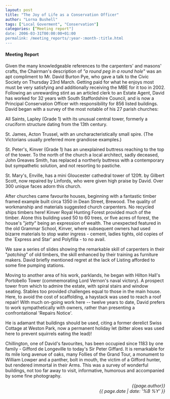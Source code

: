```yaml
---
layout: post
title: "The Joy of Life as a Conservation Officer"
author: "Lorna Bushell"
tags: ["Local Goverment", "Conservation"]
categories: [“Meeting report"]
date: 2006-03-31T00:00:00+01:00
permalink: /meeting_reports/:year-:month-:title.html
---
```

#### Meeting Report ####

Given the many knowledgeable references to the carpenters' and masons' crafts, the Chairman's description of *"a round peg in a round hole*" was an apt compliment to Mr. David Burton Pye, who gave a talk to the Civic Society on Thursday 23rd March. Getting paid for what he enjoys most must be very satisfying and additionally receiving the MBE for it too in 2002. Following an unrewarding stint as an articled clerk to an Estate Agent, David has worked for 32 years with South Staffordshire Council, and is now a Principal Conservation Officer with responsibility for 856 listed buildings. David began with a survey of the most notable of his 27 parish churches: 

All Saints, Lapley (Grade 1) with its unusual central tower, formerly a cruciform structure dating from the 13th century. 

St. James, Acton Trussel, with an uncharacteristically small spire. (The Victorians usually preferred more grandiose examples.) 

St. Peter's, Kinver (Grade 1) has an unexplained buttress reaching to the top of the tower. To the north of the church a local architect, sadly deceased, John Greaves Smith, has replaced a northerly buttress with a contemporary but sympathetic solution, and not resorting to pastiche. 

St. Mary's, Enville, has a mini Gloucester cathedral tower of 120ft. by Gilbert Scott, now repaired by Linfords, who were given high praise by David. Over 300 unique faces adorn this church. 

After churches came favourite houses, beginning with a fantastic timber framed example built circa 1350 in Dean Street, Brewood. The quality of workmanship and materials suggested church carpenters. No recycled ships timbers here! Kinver Royal Hunting Forest provided much of the timber. Alone this building used 50 to 60 trees, or five acres of forest, the house's "*jetty*" being an expression of wealth. The unexpected featured in the old Grammar School, Kinver, where subsequent owners had used bizarre materials to stop water ingress - cement, ladies tights, old copies of the `Express and Star' and Polyfilla - to no avail. 

We saw a series of slides showing the remarkable skill of carpenters in their "*patching*" of old timbers, the skill enhanced by their training as furniture makers. David briefly mentioned regret at the lack of Listing afforded to some fine pumping stations. 

Moving to another area of his work, parklands, he began with Hilton Hall's Portobello Tower (commemorating Lord Vernon's naval victory). A prospect tower from which to admire the estate, with spiral stairs and window seating. Stables too provided challenges equal to those in the main house. Here, to avoid the cost of scaffolding, a haystack was used to reach a roof repair! With much on-going work here -- twelve years to date, David prefers to work sympathetically with owners, rather than presenting a confrontational 'Repairs Notice'. 

He is adamant that buildings should be used, citing a former derelict Swiss Cottage at Weston Park, now a permanent holiday let (bitter aloes was used here to prevent squirrels eating the lead)! 

Chillington, one of David's favourites, has been occupied since 1183 by one family - Gifford de Longeville to today's Sir Peter Giffard. It is remarkable for its mile long avenue of oaks, many Follies of the Grand Tour, a monument to William Lowper and a panther, bolt in mouth, the victim of a Gifford hunter, but rendered immortal in their Arms. This was a survey of wonderful buildings, not too far away to visit, informative, humorous and accompanied by some fine photography.

<p align="right"><i> {{page.author}} <br> {{ page.date | date: '%B %Y' }} </i></p>
